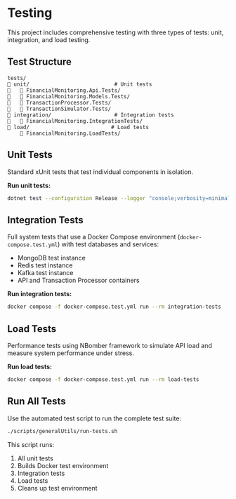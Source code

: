 # Testing

This project includes comprehensive testing with three types of tests: unit, integration, and load testing.

## Test Structure

```
tests/
   unit/                           # Unit tests
      FinancialMonitoring.Api.Tests/
      FinancialMonitoring.Models.Tests/
      TransactionProcessor.Tests/
      TransactionSimulator.Tests/
   integration/                    # Integration tests
      FinancialMonitoring.IntegrationTests/
   load/                          # Load tests
       FinancialMonitoring.LoadTests/
```

## Unit Tests

Standard xUnit tests that test individual components in isolation.

**Run unit tests:**
```bash
dotnet test --configuration Release --logger "console;verbosity=minimal"
```

## Integration Tests

Full system tests that use a Docker Compose environment (`docker-compose.test.yml`) with test databases and services:
- MongoDB test instance
- Redis test instance
- Kafka test instance
- API and Transaction Processor containers

**Run integration tests:**
```bash
docker compose -f docker-compose.test.yml run --rm integration-tests
```

## Load Tests

Performance tests using NBomber framework to simulate API load and measure system performance under stress.

**Run load tests:**
```bash
docker compose -f docker-compose.test.yml run --rm load-tests
```

## Run All Tests

Use the automated test script to run the complete test suite:

```bash
./scripts/generalUtils/run-tests.sh
```

This script runs:
1. All unit tests
2. Builds Docker test environment
3. Integration tests
4. Load tests
5. Cleans up test environment